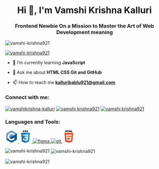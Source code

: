 <h1 align="center">Hi 👋, I'm Vamshi Krishna Kalluri</h1>
<h3 align="center">Frontend Newbie On a Mission to Master the Art of Web Development meaning</h3>

<p align="left"> <img src="https://komarev.com/ghpvc/?username=vamshi-krishna921&label=Profile%20views&color=0e75b6&style=flat" alt="vamshi-krishna921" /> </p>

<p align="left"> <a href="https://github.com/ryo-ma/github-profile-trophy"><img src="https://github-profile-trophy.vercel.app/?username=vamshi-krishna921" alt="vamshi-krishna921" /></a> </p>

- 🌱 I’m currently learning **JavaScript**

- 💬 Ask me about **HTML CSS Git and GitHub**

- 📫 How to reach me **kalluribablu921@gmail.com**

<h3 align="left">Connect with me:</h3>
<p align="left">
<a href="https://linkedin.com/in/vamshikrishna-kalluri" target="blank"><img align="center" src="https://raw.githubusercontent.com/rahuldkjain/github-profile-readme-generator/master/src/images/icons/Social/linked-in-alt.svg" alt="vamshikrishna-kalluri" height="30" width="40" /></a>
<a href="https://dribbble.com/vamshi krishna921" target="blank"><img align="center" src="https://raw.githubusercontent.com/rahuldkjain/github-profile-readme-generator/master/src/images/icons/Social/dribbble.svg" alt="vamshi krishna921" height="30" width="40" /></a>
<a href="https://www.behance.net/vamshi krishna921" target="blank"><img align="center" src="https://raw.githubusercontent.com/rahuldkjain/github-profile-readme-generator/master/src/images/icons/Social/behance.svg" alt="vamshi krishna921" height="30" width="40" /></a>
</p>

<h3 align="left">Languages and Tools:</h3>
<p align="left"> <a href="https://www.cprogramming.com/" target="_blank" rel="noreferrer"> <img src="https://raw.githubusercontent.com/devicons/devicon/master/icons/c/c-original.svg" alt="c" width="40" height="40"/> </a> <a href="https://www.w3schools.com/css/" target="_blank" rel="noreferrer"> <img src="https://raw.githubusercontent.com/devicons/devicon/master/icons/css3/css3-original-wordmark.svg" alt="css3" width="40" height="40"/> </a> <a href="https://www.figma.com/" target="_blank" rel="noreferrer"> <img src="https://www.vectorlogo.zone/logos/figma/figma-icon.svg" alt="figma" width="40" height="40"/> </a> <a href="https://git-scm.com/" target="_blank" rel="noreferrer"> <img src="https://www.vectorlogo.zone/logos/git-scm/git-scm-icon.svg" alt="git" width="40" height="40"/> </a> <a href="https://www.w3.org/html/" target="_blank" rel="noreferrer"> <img src="https://raw.githubusercontent.com/devicons/devicon/master/icons/html5/html5-original-wordmark.svg" alt="html5" width="40" height="40"/> </a> </p>

<p><img align="left" src="https://github-readme-stats.vercel.app/api/top-langs?username=vamshi-krishna921&show_icons=true&locale=en&layout=compact" alt="vamshi-krishna921" /></p>

<p>&nbsp;<img align="center" src="https://github-readme-stats.vercel.app/api?username=vamshi-krishna921&show_icons=true&locale=en" alt="vamshi-krishna921" /></p>

<p><img align="center" src="https://github-readme-streak-stats.herokuapp.com/?user=vamshi-krishna921&" alt="vamshi-krishna921" /></p>
